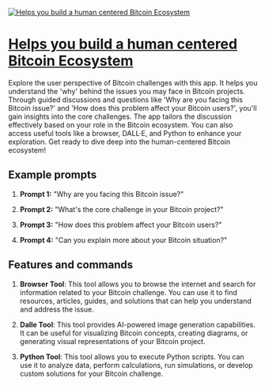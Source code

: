 [![Helps you build a human centered Bitcoin Ecosystem](https://files.oaiusercontent.com/file-qFAGPTuMFiBfaqtGiqPU7WPG?se=2123-10-17T11%3A14%3A10Z&sp=r&sv=2021-08-06&sr=b&rscc=max-age%3D31536000%2C%20immutable&rscd=attachment%3B%20filename%3Dc8c475c4-1d67-45b2-a591-4bfe76478f85.png&sig=Pu7Lowj25UGubLRVatC1p9qNiWf7uQkZkMsYYSAtj6Y%3D)](https://chat.openai.com/g/g-sUwFQZbg1-helps-you-build-a-human-centered-bitcoin-ecosystem)

# [Helps you build a human centered Bitcoin Ecosystem](https://chat.openai.com/g/g-sUwFQZbg1-helps-you-build-a-human-centered-bitcoin-ecosystem)

Explore the user perspective of Bitcoin challenges with this app. It helps you understand the 'why' behind the issues you may face in Bitcoin projects. Through guided discussions and questions like 'Why are you facing this Bitcoin issue?' and 'How does this problem affect your Bitcoin users?', you'll gain insights into the core challenges. The app tailors the discussion effectively based on your role in the Bitcoin ecosystem. You can also access useful tools like a browser, DALL·E, and Python to enhance your exploration. Get ready to dive deep into the human-centered Bitcoin ecosystem!

## Example prompts

1. **Prompt 1:** "Why are you facing this Bitcoin issue?"

2. **Prompt 2:** "What's the core challenge in your Bitcoin project?"

3. **Prompt 3:** "How does this problem affect your Bitcoin users?"

4. **Prompt 4:** "Can you explain more about your Bitcoin situation?"

## Features and commands

1. **Browser Tool**: This tool allows you to browse the internet and search for information related to your Bitcoin challenge. You can use it to find resources, articles, guides, and solutions that can help you understand and address the issue.

2. **Dalle Tool**: This tool provides AI-powered image generation capabilities. It can be useful for visualizing Bitcoin concepts, creating diagrams, or generating visual representations of your Bitcoin project.

3. **Python Tool**: This tool allows you to execute Python scripts. You can use it to analyze data, perform calculations, run simulations, or develop custom solutions for your Bitcoin challenge.